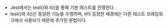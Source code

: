 - Jest에서는 test()와 it()을 통해 기본 테스트를 진행한다.
- test()와 it()은 동일한 기능을 수행하며, it이 등장한 배경에는 다른 테스트 프레임워크에서 사용되기 때문에 추가된 문법이다.
